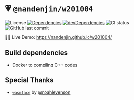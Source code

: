 # 💗 `@nandenjin/w201004`

![License](https://img.shields.io/github/license/nandenjin/w201004?style=flat-square)
[![Dependencies](https://img.shields.io/david/nandenjin/w201004?style=flat-square)](https://david-dm.org/nandenjin/web-experiment-starter)
[![devDependencies](https://img.shields.io/david/dev/nandenjin/w201004?style=flat-square)](https://david-dm.org/nandenjin/w201004?type=dev)
![CI status](https://img.shields.io/github/workflow/status/nandenjin/w201004/CI?style=flat-square)
![GitHub last commit](https://img.shields.io/github/last-commit/nandenjin/w201004?style=flat-square)

🙋‍♂️ Live Demo: https://nandenjin.github.io/w201004/

## Build dependencies

- [Docker](https://www.docker.com/) to compiling C++ codes

## Special Thanks

- [`wasmface`](https://github.com/noahlevenson/wasmface/) by [@noahlevenson](https://github.com/noahlevenson/)
